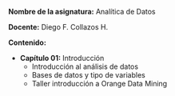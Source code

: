 **Nombre de la asignatura:** Analítica de Datos

**Docente:** Diego F. Collazos H.

**Contenido:**
  - **Capítulo 01:** Introducción
    * Introducción al análisis de datos
    * Bases de datos y tipo de variables
    * Taller introducción a Orange Data Mining
  
